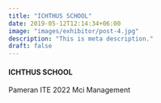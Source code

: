 ```yaml
---
title: "ICHTHUS SCHOOL"
date: 2019-05-12T12:14:34+06:00
image: "images/exhibitor/post-4.jpg"
description: "This is meta description."
draft: false
---
```


#### ICHTHUS SCHOOL

Pameran ITE 2022 Mci Management
